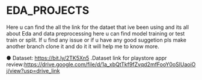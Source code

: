 # EDA_PROJECTS
Here u can find the all the link for the dataet that ive been using and its all about Eda and data preprocessing here u can find model training or test train or split.
If u find any issue or if u have any good suggetion pls make another branch clone it and do it it will help me to know more. 

● Dataset: https://bit.ly/2TK5Xn5
.Dataset link for playstore appr review:https://drive.google.com/file/d/1a_xbQtTkf9fZvqd2mfFooY0oSlUaoiOj/view?usp=drive_link
